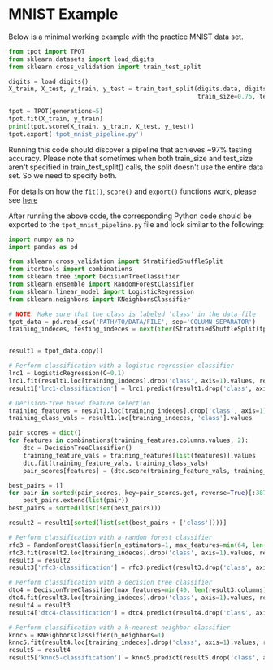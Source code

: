 # MNIST Example

Below is a minimal working example with the practice MNIST data set.

```python
from tpot import TPOT
from sklearn.datasets import load_digits
from sklearn.cross_validation import train_test_split

digits = load_digits()
X_train, X_test, y_train, y_test = train_test_split(digits.data, digits.target,
                                                    train_size=0.75, test_size = 0.25)

tpot = TPOT(generations=5)
tpot.fit(X_train, y_train)
print(tpot.score(X_train, y_train, X_test, y_test))
tpot.export('tpot_mnist_pipeline.py')
```

Running this code should discover a pipeline that achieves ~97% testing accuracy. Please note that sometimes when both train_size and test_size aren't specified in train_test_split() calls, the split doesn't use the entire data set. So we need to specify both.  

For details on how the `fit()`, `score()` and `export()` functions work, please see [here](Using_TPOT_via_code.md)

After running the above code, the corresponding Python code should be exported to the `tpot_mnist_pipeline.py` file and look similar to the following:

```python
import numpy as np
import pandas as pd

from sklearn.cross_validation import StratifiedShuffleSplit
from itertools import combinations
from sklearn.tree import DecisionTreeClassifier
from sklearn.ensemble import RandomForestClassifier
from sklearn.linear_model import LogisticRegression
from sklearn.neighbors import KNeighborsClassifier

# NOTE: Make sure that the class is labeled 'class' in the data file
tpot_data = pd.read_csv('PATH/TO/DATA/FILE', sep='COLUMN_SEPARATOR')
training_indeces, testing_indeces = next(iter(StratifiedShuffleSplit(tpot_data['class'].values, n_iter=1, train_size=0.75, test_size = 0.25)))


result1 = tpot_data.copy()

# Perform classification with a logistic regression classifier
lrc1 = LogisticRegression(C=0.1)
lrc1.fit(result1.loc[training_indeces].drop('class', axis=1).values, result1.loc[training_indeces, 'class'].values)
result1['lrc1-classification'] = lrc1.predict(result1.drop('class', axis=1).values)

# Decision-tree based feature selection
training_features = result1.loc[training_indeces].drop('class', axis=1)
training_class_vals = result1.loc[training_indeces, 'class'].values

pair_scores = dict()
for features in combinations(training_features.columns.values, 2):
    dtc = DecisionTreeClassifier()
    training_feature_vals = training_features[list(features)].values
    dtc.fit(training_feature_vals, training_class_vals)
    pair_scores[features] = (dtc.score(training_feature_vals, training_class_vals), list(features))

best_pairs = []
for pair in sorted(pair_scores, key=pair_scores.get, reverse=True)[:3870]:
    best_pairs.extend(list(pair))
best_pairs = sorted(list(set(best_pairs)))

result2 = result1[sorted(list(set(best_pairs + ['class'])))]

# Perform classification with a random forest classifier
rfc3 = RandomForestClassifier(n_estimators=1, max_features=min(64, len(result2.columns) - 1))
rfc3.fit(result2.loc[training_indeces].drop('class', axis=1).values, result2.loc[training_indeces, 'class'].values)
result3 = result2
result3['rfc3-classification'] = rfc3.predict(result3.drop('class', axis=1).values)

# Perform classification with a decision tree classifier
dtc4 = DecisionTreeClassifier(max_features=min(40, len(result3.columns) - 1), max_depth=7)
dtc4.fit(result3.loc[training_indeces].drop('class', axis=1).values, result3.loc[training_indeces, 'class'].values)
result4 = result3
result4['dtc4-classification'] = dtc4.predict(result4.drop('class', axis=1).values)

# Perform classification with a k-nearest neighbor classifier
knnc5 = KNeighborsClassifier(n_neighbors=1)
knnc5.fit(result4.loc[training_indeces].drop('class', axis=1).values, result4.loc[training_indeces, 'class'].values)
result5 = result4
result5['knnc5-classification'] = knnc5.predict(result5.drop('class', axis=1).values)
```